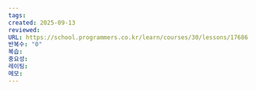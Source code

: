 ```yaml
---
tags:
created: 2025-09-13
reviewed:
URL: https://school.programmers.co.kr/learn/courses/30/lessons/17686
반복수: "0"
복습:
중요성:
레이팅:
메모:
---
```


